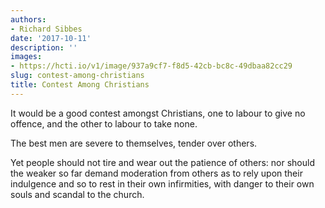 ```yaml
---
authors:
- Richard Sibbes
date: '2017-10-11'
description: ''
images:
- https://hcti.io/v1/image/937a9cf7-f8d5-42cb-bc8c-49dbaa82cc29
slug: contest-among-christians
title: Contest Among Christians
---
```


It would be a good contest amongst Christians, one to labour to give no offence, and the other to labour to take none.

The best men are severe to themselves, tender over others.

Yet people should not tire and wear out the patience of others: nor should the weaker so far demand moderation from others as to rely upon their indulgence and so to rest in their own infirmities, with danger to their own souls and scandal to the church.